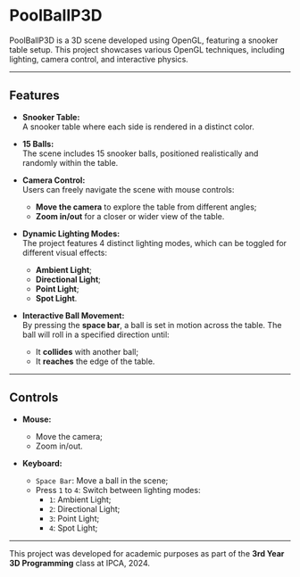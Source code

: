 # PoolBallP3D

PoolBallP3D is a 3D scene developed using OpenGL, featuring a snooker table setup. This project showcases various OpenGL techniques, including lighting, camera control, and interactive physics.

---

## Features

- **Snooker Table:**  
  A snooker table where each side is rendered in a distinct color.
  
- **15 Balls:**  
  The scene includes 15 snooker balls, positioned realistically and randomly within the table.

- **Camera Control:**  
  Users can freely navigate the scene with mouse controls:  
  - **Move the camera** to explore the table from different angles;  
  - **Zoom in/out** for a closer or wider view of the table.

- **Dynamic Lighting Modes:**  
  The project features 4 distinct lighting modes, which can be toggled for different visual effects:
  - **Ambient Light**;
  - **Directional Light**; 
  - **Point Light**;
  - **Spot Light**.

- **Interactive Ball Movement:**  
  By pressing the **space bar**, a ball is set in motion across the table. The ball will roll in a specified direction until:  
  - It **collides** with another ball;  
  - It **reaches** the edge of the table.

---

## Controls

- **Mouse:**  
  - Move the camera;  
  - Zoom in/out.

- **Keyboard:**  
  - `Space Bar`: Move a ball in the scene;  
  - Press `1` to `4`: Switch between lighting modes:
    - `1`: Ambient Light;  
    - `2`: Directional Light;  
    - `3`: Point Light;  
    - `4`: Spot Light;

---

This project was developed for academic purposes as part of the **3rd Year 3D Programming** class at IPCA, 2024.
